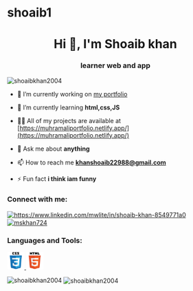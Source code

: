 # shoaib1
<h1 align="center">Hi 👋, I'm Shoaib khan</h1>
<h3 align="center">learner web and app</h3>

<p align="left"> <img src="https://komarev.com/ghpvc/?username=shoaibkhan2004&label=Profile%20views&color=0e75b6&style=flat" alt="shoaibkhan2004" /> </p>

- 🔭 I’m currently working on [my portfolio](https://muhramaliportfolio.netlify.app/)

- 🌱 I’m currently learning **html,css,JS**

- 👨‍💻 All of my projects are available at [https://muhramaliportfolio.netlify.app/](https://muhramaliportfolio.netlify.app/)

- 💬 Ask me about **anything**

- 📫 How to reach me **khanshoaib22988@gmail.com**

- ⚡ Fun fact **i think iam funny**

<h3 align="left">Connect with me:</h3>
<p align="left">
<a href="https://linkedin.com/in/https://www.linkedin.com/mwlite/in/shoaib-khan-8549771a0" target="blank"><img align="center" src="https://raw.githubusercontent.com/rahuldkjain/github-profile-readme-generator/master/src/images/icons/Social/linked-in-alt.svg" alt="https://www.linkedin.com/mwlite/in/shoaib-khan-8549771a0" height="30" width="40" /></a>
<a href="https://fb.com/mskhan724" target="blank"><img align="center" src="https://raw.githubusercontent.com/rahuldkjain/github-profile-readme-generator/master/src/images/icons/Social/facebook.svg" alt="mskhan724" height="30" width="40" /></a>
</p>

<h3 align="left">Languages and Tools:</h3>
<p align="left"> <a href="https://www.w3schools.com/css/" target="_blank" rel="noreferrer"> <img src="https://raw.githubusercontent.com/devicons/devicon/master/icons/css3/css3-original-wordmark.svg" alt="css3" width="40" height="40"/> </a> <a href="https://www.w3.org/html/" target="_blank" rel="noreferrer"> <img src="https://raw.githubusercontent.com/devicons/devicon/master/icons/html5/html5-original-wordmark.svg" alt="html5" width="40" height="40"/> </a> </p>

<p><img align="left" src="https://github-readme-stats.vercel.app/api/top-langs?username=shoaibkhan2004&show_icons=true&locale=en&layout=compact" alt="shoaibkhan2004" /></p>

<p>&nbsp;<img align="center" src="https://github-readme-stats.vercel.app/api?username=shoaibkhan2004&show_icons=true&locale=en" alt="shoaibkhan2004" /></p>
